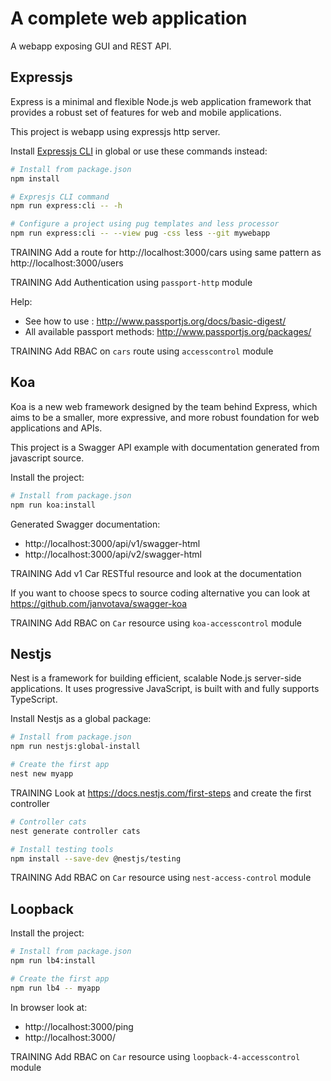 # A complete web application

A webapp exposing GUI and REST API.

## Expressjs

Express is a minimal and flexible Node.js web application framework that provides a robust set of features for web and mobile applications.

This project is webapp using expressjs http server.

Install [Expressjs CLI](http://expressjs.com/en/starter/generator.html) in global or use these commands instead:

```sh
# Install from package.json
npm install

# Expresjs CLI command
npm run express:cli -- -h

# Configure a project using pug templates and less processor
npm run express:cli -- --view pug -css less --git mywebapp
```

TRAINING Add a route for http://localhost:3000/cars using same pattern as http://localhost:3000/users

TRAINING Add Authentication using `passport-http` module

Help:

- See how to use : http://www.passportjs.org/docs/basic-digest/
- All available passport methods: http://www.passportjs.org/packages/

TRAINING Add RBAC on `cars` route using `accesscontrol` module

## Koa

Koa is a new web framework designed by the team behind Express, which aims to be a smaller, more expressive, and more robust foundation for web applications and APIs.

This project is a Swagger API example with documentation generated from javascript source.

Install the project:

```sh
# Install from package.json
npm run koa:install
```

Generated Swagger documentation:

- http://localhost:3000/api/v1/swagger-html
- http://localhost:3000/api/v2/swagger-html

TRAINING Add v1 Car RESTful resource and look at the documentation

If you want to choose specs to source coding alternative you can look at https://github.com/janvotava/swagger-koa

TRAINING Add RBAC on `Car` resource using `koa-accesscontrol` module

## Nestjs

Nest is a framework for building efficient, scalable Node.js server-side applications. It uses progressive JavaScript, is built with and fully supports TypeScript.

Install Nestjs as a global package:

```sh
# Install from package.json
npm run nestjs:global-install

# Create the first app
nest new myapp
```

TRAINING Look at https://docs.nestjs.com/first-steps and create the first controller

```sh
# Controller cats
nest generate controller cats
```

```sh
# Install testing tools
npm install --save-dev @nestjs/testing
```

TRAINING Add RBAC on `Car` resource using `nest-access-control` module

## Loopback

Install the project:

```sh
# Install from package.json
npm run lb4:install

# Create the first app
npm run lb4 -- myapp
```

In browser look at:

- http://localhost:3000/ping
- http://localhost:3000/

TRAINING Add RBAC on `Car` resource using `loopback-4-accesscontrol` module
